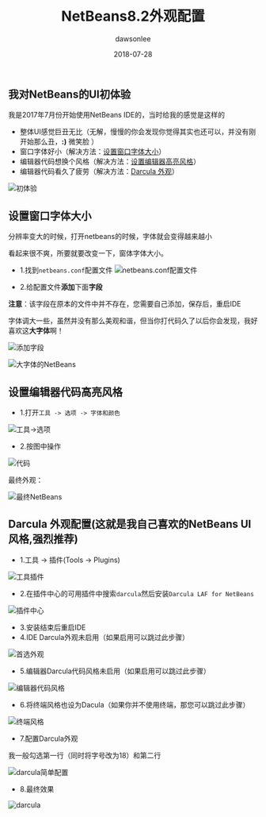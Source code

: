﻿---
title: "NetBeans8.2外观配置"
layout: post
date: 2018-07-28
image: 
headerImage: false
tag:
- NetBeans8.2
star: false
category: blog
author: dawsonlee

---

  [1]:  /assets/posts/NetBeans8.2外观配置/初体验.PNG
  [2]:  /assets/posts/NetBeans8.2外观配置/找到netbeans.conf.PNG
  [3]:  /assets/posts/NetBeans8.2外观配置/添加字段.PNG
  [4]:  /assets/posts/NetBeans8.2外观配置/大字体的NetBeans.PNG
  [5]:  /assets/posts/NetBeans8.2外观配置/工具选项.PNG
  [6]:  /assets/posts/NetBeans8.2外观配置/代码.PNG
  [7]:  /assets/posts/NetBeans8.2外观配置/最终的NetBeans.PNG
  [8]:  /assets/posts/NetBeans8.2外观配置/工具插件.png
  [9]:  /assets/posts/NetBeans8.2外观配置/插件中心.png
  [10]:  /assets/posts/NetBeans8.2外观配置/首选外观.png
  [11]:  /assets/posts/NetBeans8.2外观配置/编辑器代码风格.png
  [11-1]:  /assets/posts/NetBeans8.2外观配置/终端风格.png
  [12]:  /assets/posts/NetBeans8.2外观配置/darcula简单配置.png
  [13]:  /assets/posts/NetBeans8.2外观配置/darcula.png


## 我对NetBeans的UI初体验

我是2017年7月份开始使用NetBeans IDE的，当时给我的感觉是这样的

*  整体UI感觉巨丑无比（无解，慢慢的你会发现你觉得其实也还可以，并没有刚开始那么丑，**:)** 微笑脸 ）
*  窗口字体好小（解决方法：[设置窗口字体大小](#change_win_size)）
*  编辑器代码想换个风格（解决方法：[设置编辑器高亮风格](#code_style)）
*  编辑器代码看久了疲劳（解决方法：[Darcula 外观](#code_style)）

  ![初体验][1]




<a id="change_win_size"></a>
##  设置窗口字体大小

分辨率变大的时候，打开netbeans的时候，字体就会变得越来越小

看起来很不爽，所要就要改变一下，窗体字体大小。

*  1.找到`netbeans.conf`配置文件
![netbeans.conf配置文件][2]

*  2.给配置文件**添加**下面**字段**

**注意**：该字段在原本的文件中并不存在，您需要自己添加，保存后，重启IDE

字体调大一些，虽然并没有那么美观和谐，但当你打代码久了以后你会发现，我好喜欢这**大字体**啊！

  ![添加字段][3]

  ![大字体的NetBeans][4]


<a id="code_style"></a>
##  设置编辑器代码高亮风格

*  1.打开`工具 -> 选项 -> 字体和颜色`

  ![工具->选项][5]

*  2.按图中操作

  ![代码][6]

最终外观：

  ![最终NetBeans][7]

## Darcula 外观配置(这就是我自己喜欢的NetBeans UI风格,强烈推荐)

*  1.工具 -> 插件(Tools -> Plugins)

![工具插件][8] 

*  2.在插件中心的可用插件中搜索`darcula`然后安装`Darcula LAF for NetBeans`

![插件中心][9] 

*  3.安装结束后重启IDE
*  4.IDE Darcula外观未启用（如果启用可以跳过此步骤）

![首选外观][10]

*  5.编辑器Darcula代码风格未启用（如果启用可以跳过此步骤）

![编辑器代码风格][11]

*  6.将终端风格也设为Dacula（如果你并不使用终端，那您可以跳过此步骤）

![终端风格][11-1]

*  7.配置Darcula外观

我一般勾选第一行（同时将字号改为18）和第二行

![darcula简单配置][12]

*  8.最终效果

![darcula][13]

